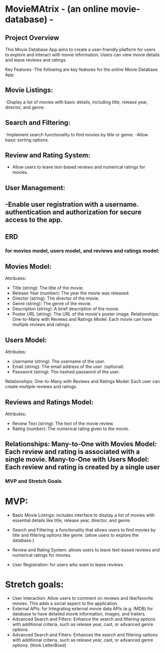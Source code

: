 # MovieMAtrix - (an online movie-database) -

## Project Overview
This Movie Database App aims to create a user-friendly platform for users to explore and interact with movie information. Users can view movie details and leave reviews and ratings.

Key Features
-The following are key features for the online Movie Database App:

## Movie Listings:
-Display a list of movies with basic details, including title, release year, director, and genre.

## Search and Filtering:
-Implement search functionality to find movies by title or genre.
-Allow basic sorting options.

## Review and Rating System:
- Allow users to leave text-based reviews and numerical ratings for movies.
  
## User Management: 
-Enable user registration with a username. authentication and authorization for secure access to the app.
--------------------------------------------------------------------------------------------------------------------------------------
## ERD 
### for movies model, users model, and reviews and ratings model: 

## Movies Model:

Attributes:
- Title (string): The title of the movie.
- Release Year (number): The year the movie was released.
- Director (string): The director of the movie.
- Genre (string): The genre of the movie.
- Description (string): A brief description of the movie.
- Poster URL (string): The URL of the movie's poster image.
Relationships:
One-to-Many with Reviews and Ratings Model:
Each movie can have multiple reviews and ratings.

## Users Model:

Attributes:
- Username (string): The username of the user.
- Email (string): The email address of the user. (optional)
- Password (string): The hashed password of the user.

Relationships:
One-to-Many with Reviews and Ratings Model: Each user can create multiple reviews and ratings.

## Reviews and Ratings Model:

Attributes:
- Review Text (string): The text of the movie review.
- Rating (number): The numerical rating given to the movie.

Relationships:
Many-to-One with Movies Model: Each review and rating is associated with a single movie.
Many-to-One with Users Model: Each review and rating is created by a single user
---------------------------------------------------------------------------------------------------------------------------
### MVP and Stretch Goals 

# MVP: 
* Basic Movie Listings: includes interface to display a list of movies with essential details like title, release year, director, and genre.

* Search and Filtering: a functionality that allows users to find movies by title and filtering options like genre. (allow users to explore the database.)

* Review and Rating System:  allows users to leave text-based reviews and numerical ratings for movies.

* User Registration: for users who want to leave reviews. 


# Stretch goals: 

- User Interaction: Allow users to comment on reviews and like/favorite movies. This adds a social aspect to the application.
- External APIs: for Integrating external movie data APIs (e.g. IMDB) for database to have detailed movie information, images, and trailers.
- Advanced Search and Filters: Enhance the search and filtering options with additional criteria, such as release year, cast, or advanced genre options.
- Advanced Search and Filters: Enhances the search and filtering options with additional criteria, such as release year, cast, or advanced genre options. (think LetterBoxd)




